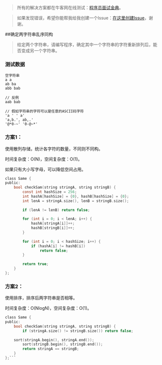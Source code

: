> 所有的解决方案都在牛客网在线测试：[程序员面试金典](http://www.nowcoder.com/ta/cracking-the-coding-interview)。

> 如果发现错误，希望你能帮我给我创建一个Issue：[在这里创建Issue](https://github.com/Shitaibin/CC150/issues)，谢谢。




##确定两字符串乱序同构

> 给定两个字符串，请编写程序，确定其中一个字符串的字符重新排列后，能否变成另一个字符串。

### 测试数据

```
空字符串
a a
ab ba
abb bab

// 反例
aab bab

// 假如字符串的字符可以是任意的ASCII码字符
'a ' ' a'
'a,b.', ab,.'
'@*0-~' '0-@~*'
```

### 方案1：

使用散列存储，统计各字符的数量，不同则不同构。

时间复杂度：O(N)，空间复杂度：O(1)。

如果只有大小写字母，可以降低空间占用。

```C
class Same {
public:
    bool checkSam(string stringA, string stringB) {
        const int hashSize = 256;
        int hashA[hashSize] = {0}, hashB[hashSize] = {0};
        int lenA = stringA.size(), lenB = stringB.size();
        
        if (lenA != lenB) return false;
        
        for (int i = 0; i < lenA; i++) {
            hashA[stringA[i]]++;
            hashB[stringB[i]]++;
        }
        
        for (int i = 0; i < hashSize; i++) {
            if (hashA[i] != hashB[i])
                return false;
        }
        
        return true;
    }
};
```

### 方案2：

使用排序，排序后两字符串是否相等。

时间复杂度：O(NlogN)，空间复杂度：O(1)。

```C
class Same {
public:
    bool checkSam(string stringA, string stringB) {
        if (stringA.size() != stringB.size()) return false;
        
	sort(stringA.begin(), stringA.end());
        sort(stringB.begin(), stringB.end());
        return stringA == stringB;
    }
};```

